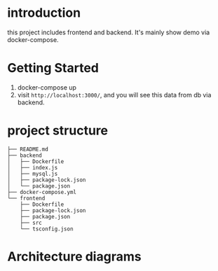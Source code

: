 # introduction
this project includes frontend and backend. It's mainly show demo via docker-compose.

# Getting Started
1. docker-compose up
2. visit `http://localhost:3000/`, and you will see this data from db via backend.

# project structure
```
├── README.md
├── backend
│   ├── Dockerfile
│   ├── index.js
│   ├── mysql.js
│   ├── package-lock.json
│   └── package.json
├── docker-compose.yml
└── frontend
    ├── Dockerfile
    ├── package-lock.json
    ├── package.json
    ├── src
    └── tsconfig.json

```
# Architecture diagrams
